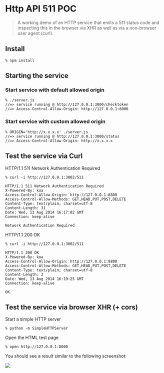 # Http API 511 POC

> A working demo of an HTTP service that emits a 511 status code and inspecting this in the browser via XHR as well as via a non-browser user agent (curl).

## Install

    % npm install

## Starting the service

### Start service with default allowed origin

    % ./server.js
    //=> service running @ http://127.0.0.1:3000/checktoken
    //=> Access-Control-Allow-Origin: http://127.0.0.1:8000

### Start service with custom allowed origin

    % ORIGIN='http://x.x.x.x' ./server.js
    //=> service running @ http://127.0.0.1:3000/status
    //=> Access-Control-Allow-Origin: http://x.x.x.x

## Test the service via Curl

HTTP/1.1 511 Network Authentication Required

    % curl -i http://127.0.0.1:3002/511

    HTTP/1.1 511 Network Authentication Required
    X-Powered-By: koa
    Access-Control-Allow-Origin: http://127.0.0.1:8800
    Access-Control-Allow-Methods: GET,HEAD,PUT,POST,DELETE
    Content-Type: text/plain; charset=utf-8
    Content-Length: 31
    Date: Wed, 13 Aug 2014 16:17:02 GMT
    Connection: keep-alive

    Network Authentication Required

HTTP/1.1 200 OK

    % curl -i http://127.0.0.1:3002/511

    HTTP/1.1 200 OK
    X-Powered-By: koa
    Access-Control-Allow-Origin: http://127.0.0.1:8800
    Access-Control-Allow-Methods: GET,HEAD,PUT,POST,DELETE
    Content-Type: text/plain; charset=utf-8
    Content-Length: 2
    Date: Wed, 13 Aug 2014 16:19:25 GMT
    Connection: keep-alive

    OK

## Test the service via browser XHR (+ cors)

Start a simple HTTP server

    % python -m SimpleHTTPServer

Open the HTML test page

    % open http://127.0.0.1:8000

You should see a result similar to the following screenshot:

![](https://cloudup.com/cihUe4uCuJF+)

